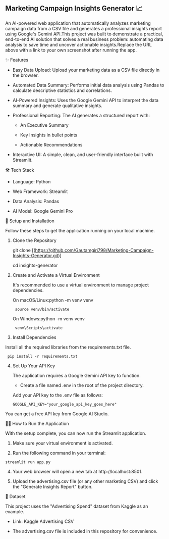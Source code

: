 ## Marketing Campaign Insights Generator 📈


An AI-powered web application that automatically analyzes marketing campaign data from a CSV file and generates a professional insights report using Google's Gemini API.This project was built to demonstrate a practical, end-to-end AI solution that solves a real business problem: automating data analysis to save time and uncover actionable insights.Replace the URL above with a link to your own screenshot after running the app.


✨ Features

- Easy Data Upload: Upload your marketing data as a CSV file directly in the browser.

- Automated Data Summary: Performs initial data analysis using Pandas to calculate descriptive statistics and correlations.

- AI-Powered Insights: Uses the Google Gemini API to interpret the data summary and generate qualitative insights.

- Professional Reporting: The AI generates a structured report with:

  - An Executive Summary
  
  - Key Insights in bullet points
  
  - Actionable Recommendations
  
- Interactive UI: A simple, clean, and user-friendly interface built with Streamlit.


🛠️ Tech Stack

- Language: Python

- Web Framework: Streamlit

- Data Analysis: Pandas

- AI Model: Google Gemini Pro


🚀 Setup and Installation

Follow these steps to get the application running on your local machine.

1. Clone the Repository

     git clone [(https://github.com/Gautamgiri798/Marketing-Campaign-Insights-Generator.git)]
   
    cd insights-generator

2. Create and Activate a Virtual Environment

   It's recommended to use a virtual environment to manage project dependencies.
   
   On macOS/Linux:python -m venv venv
   
        source venv/bin/activate
   On Windows:python -m venv venv
   
        venv\Scripts\activate
3. Install Dependencies

Install all the required libraries from the requirements.txt file.
   
     pip install -r requirements.txt
   
4. Set Up Your API Key

   The application requires a Google Gemini API key to function.
   
     - Create a file named .env in the root of the project directory.
   
   Add your API key to the .env file as follows:
   
       GOOGLE_API_KEY="your_google_api_key_goes_here"

You can get a free API key from Google AI Studio.


🏃‍♀️ How to Run the Application

With the setup complete, you can now run the Streamlit application.

  1. Make sure your virtual environment is activated.

  2. Run the following command in your terminal:

    streamlit run app.py
     
  4. Your web browser will open a new tab at http://localhost:8501.
 
  5. Upload the advertising.csv file (or any other marketing CSV) and click the "Generate Insights Report" button.
  

📂 Dataset

This project uses the "Advertising Spend" dataset from Kaggle as an example.

  - Link: Kaggle Advertising CSV
  
  - The advertising.csv file is included in this repository for convenience.
